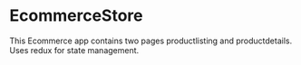 # EcommerceStore
This Ecommerce app contains two pages productlisting and productdetails. Uses redux for state management.
